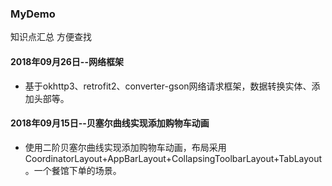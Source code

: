 ### MyDemo
知识点汇总 方便查找

#### 2018年09月26日--网络框架

* 基于okhttp3、retrofit2、converter-gson网络请求框架，数据转换实体、添加头部等。

#### 2018年09月15日--贝塞尔曲线实现添加购物车动画

* 使用二阶贝塞尔曲线实现添加购物车动画，布局采用
  CoordinatorLayout+AppBarLayout+CollapsingToolbarLayout+TabLayout 。一个餐馆下单的场景。
